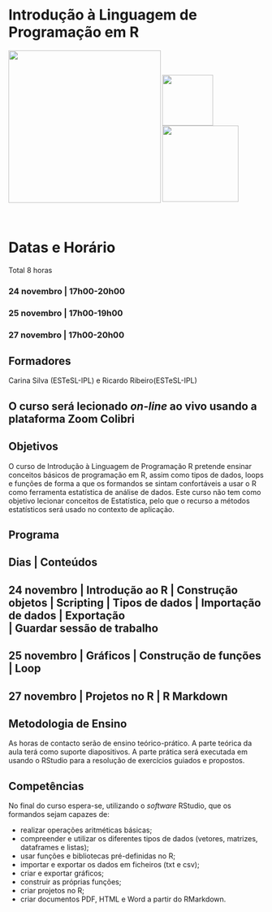 

# Introdução à Linguagem de Programação em R

<img src="https://github.com/CarinaSilva/Introducao-Linguagem-de-Programacao-em-R/blob/main/Logos.png" width=300 align=left> <br />

 <br />
<img src="https://github.com/CarinaSilva/Introducao-Linguagem-de-Programacao-em-R/blob/main/logo_R.png" width=100 align=left> 
<img src="https://github.com/CarinaSilva/Introducao-Linguagem-de-Programacao-em-R/blob/main/logo_RSudio.png" width=150 align=rigth> <br />


<br />
<br />


# Datas e Horário
Total 8 horas

### 24 novembro | 17h00-20h00
### 25 novembro | 17h00-19h00
### 27 novembro | 17h00-20h00 

## Formadores
   Carina Silva (ESTeSL-IPL) e Ricardo Ribeiro(ESTeSL-IPL)
   
   
   
## O curso será lecionado *on-line* ao vivo usando a plataforma Zoom Colibri

## Objetivos
O curso de Introdução à Linguagem de Programação R pretende ensinar conceitos básicos de programação em R, assim como tipos de dados, loops e funções de forma a que os formandos se sintam confortáveis a usar o R como ferramenta estatística de análise de dados.
Este curso não tem como objetivo lecionar conceitos de Estatística, pelo que o recurso a métodos estatísticos será usado no contexto de aplicação.

## Programa

Dias                   |       Conteúdos
----------------------------------------------------------
**24 novembro**        |        Introdução ao R
                       |        Construção objetos
                       |        Scripting
                       |        Tipos de dados 
                       |        Importação de dados
                       |        Exportação      
                       |        Guardar sessão de trabalho                       
----------------------------------------------------------
 **25 novembro**       |         Gráficos
                       |         Construção de funções      
                       |         Loop
------------------------------------------------------------
 **27 novembro**       |         Projetos no R
                       |         R Markdown                     
-------------------------------------------------------------


## Metodologia de Ensino
As horas de contacto serão de ensino teórico-prático. A parte teórica da aula terá como suporte diapositivos. A parte prática será executada em usando o RStudio para a resolução de exercícios guiados e propostos.

## Competências
No final do curso espera-se, utilizando o *software* RStudio, que os formandos sejam capazes de:

   - realizar operações aritméticas básicas;
   - compreender e utilizar os diferentes tipos de dados (vetores, matrizes, dataframes e listas);
   - usar funções e bibliotecas pré-definidas no R;
   - importar e exportar os dados em ficheiros (txt e csv);
   - criar e exportar gráficos;
   - construir as próprias funções;
   - criar projetos no R;
   - criar documentos PDF, HTML e Word a partir do RMarkdown.
 
   
  ## 


